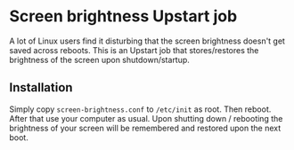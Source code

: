 Screen brightness Upstart job
=============================

A lot of Linux users find it disturbing that the screen brightness doesn't get saved across reboots.  This is an Upstart job that stores/restores the brightness of the screen upon shutdown/startup.

Installation
------------

Simply copy `screen-brightness.conf` to `/etc/init` as root.  Then reboot.  After that use your computer as usual.  Upon shutting down / rebooting the brightness of your screen will be remembered and restored upon the next boot.